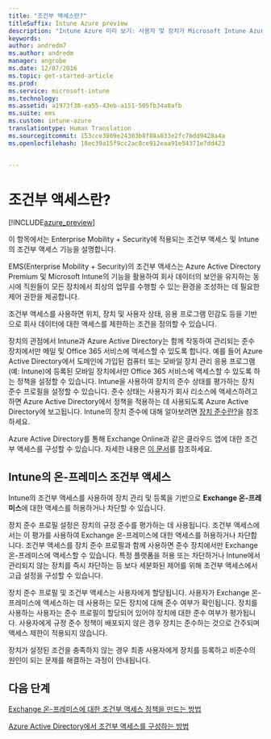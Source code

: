 ```yaml
---
title: "조건부 액세스란?"
titleSuffix: Intune Azure preview
description: "Intune Azure 미리 보기: 사용자 및 장치가 Microsoft Intune Azure 미리 보기에서 회사 리소스에 액세스하기 위해 충족해야 하는 조건을 정의하는 방법을 알아봅니다."
keywords: 
author: andredm7
ms.author: andredm
manager: angrobe
ms.date: 12/07/2016
ms.topic: get-started-article
ms.prod: 
ms.service: microsoft-intune
ms.technology: 
ms.assetid: a1973f38-ea55-43eb-a151-505fb34a8afb
ms.suite: ems
ms.custom: intune-azure
translationtype: Human Translation
ms.sourcegitcommit: 153cce3809e24303b8f88a833e2fc7bdd9428a4a
ms.openlocfilehash: 18ec39a15f9cc2ac8ce912eaa91e54371e7dd423


---
```


# <a name="what-is-conditional-access"></a>조건부 액세스란?


[!INCLUDE[azure_preview](../includes/azure_preview.md)]


이 항목에서는 Enterprise Mobility + Security에 적용되는 조건부 액세스 및 Intune의 조건부 액세스 기능을 설명합니다.

EMS(Enterprise Mobility + Security)의 조건부 액세스는 Azure Active Directory Premium 및 Microsoft Intune의 기능을 활용하여 회사 데이터의 보안을 유지하는 동시에 직원들이 모든 장치에서 최상의 업무를 수행할 수 있는 환경을 조성하는 데 필요한 제어 권한을 제공합니다.

조건부 액세스를 사용하면 위치, 장치 및 사용자 상태, 응용 프로그램 민감도 등을 기반으로 회사 데이터에 대한 액세스를 제한하는 조건을 정의할 수 있습니다.

장치의 관점에서 Intune과 Azure Active Directory는 함께 작동하여 관리되는 준수 장치에서만 메일 및 Office 365 서비스에 액세스할 수 있도록 합니다. 예를 들어 Azure Active Directory에서 도메인에 가입된 컴퓨터 또는 모바일 장치 관리 응용 프로그램(예: Intune)에 등록된 모바일 장치에서만 Office 365 서비스에 액세스할 수 있도록 하는 정책을 설정할 수 있습니다. Intune을 사용하여 장치의 준수 상태를 평가하는 장치 준수 프로필을 설정할 수 있습니다. 준수 상태는 사용자가 회사 리소스에 액세스하려고 하면 Azure Active Directory에서 정책을 적용하는 데 사용되도록 Azure Active Directory에 보고됩니다. Intune의 장치 준수에 대해 알아보려면 [장치 준수란?](/intune-azure/set-device-compliance/what-is-device-compliance)을 참조하세요.

Azure Active Directory를 통해 Exchange Online과 같은 클라우드 앱에 대한 조건부 액세스를 구성할 수 있습니다. 자세한 내용은 [이 문서](https://docs.microsoft.com/en-us/azure/active-directory/active-directory-conditional-access-azure-portal)를 참조하세요.

## <a name="on-premises-conditional-access-in-intune"></a>Intune의 온-프레미스 조건부 액세스

Intune의 조건부 액세스를 사용하여 장치 관리 및 등록을 기반으로 **Exchange 온-프레미스**에 대한 액세스를 허용하거나 차단할 수 있습니다.

장치 준수 프로필 설정은 장치의 규정 준수를 평가하는 데 사용됩니다. 조건부 액세스에서는 이 평가를 사용하여 Exchange 온-프레미스에 대한 액세스를 허용하거나 차단합니다. 조건부 액세스를 장치 준수 프로필과 함께 사용하면 준수 장치에서만 Exchange 온-프레미스에 액세스할 수 있습니다. 특정 플랫폼을 허용 또는 차단하거나 Intune에서 관리되지 않는 장치를 즉시 차단하는 등 보다 세분화된 제어를 위해 조건부 액세스에서 고급 설정을 구성할 수 있습니다.

장치 준수 프로필 및 조건부 액세스는 사용자에게 할당됩니다. 사용자가 Exchange 온-프레미스에 액세스하는 데 사용하는 모든 장치에 대해 준수 여부가 확인됩니다. 장치를 사용하는 사용자는 준수 프로필이 할당되어 있어야 장치에 대한 준수 여부가 평가됩니다. 사용자에게 규정 준수 정책이 배포되지 않은 경우 장치는 준수하는 것으로 간주되며 액세스 제한이 적용되지 않습니다.

장치가 설정된 조건을 충족하지 않는 경우 최종 사용자에게 장치를 등록하고 비준수의 원인이 되는 문제를 해결하는 과정이 안내됩니다.

## <a name="next-steps"></a>다음 단계

[Exchange 온-프레미스에 대한 조건부 액세스 정책을 만드는 방법](create-conditional-access-policy-for-exchange-on-premises.md)

[Azure Active Directory에서 조건부 액세스를 구성하는 방법](https://docs.microsoft.com/en-us/azure/active-directory/active-directory-conditional-access-azure-portal)



<!--HONumber=Feb17_HO3-->



